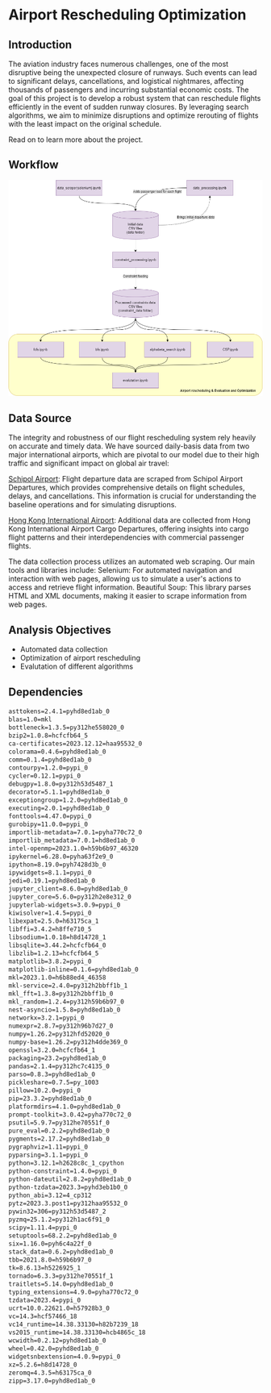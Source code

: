 # Airport Rescheduling Optimization

## Introduction

The aviation industry faces numerous challenges, one of the most disruptive being the unexpected closure of runways. Such events can lead to significant delays, cancellations, and logistical nightmares, affecting thousands of passengers and incurring substantial economic costs. The goal of this project is to develop a robust system that can reschedule flights efficiently in the event of sudden runway closures. By leveraging search algorithms, we aim to minimize disruptions and optimize rerouting of flights with the least impact on the original schedule.

Read on to learn more about the project.

## Workflow

<img src="LSE_AI_groupproject.png" alt="image description" width="850">

## Data Source

The integrity and robustness of our flight rescheduling system rely heavily on accurate and timely data. We have sourced daily-basis data from two major international airports, which are pivotal to our model due to their high traffic and significant impact on global air travel:

[Schipol Airport](https://www.schiphol.nl/en/departures/): Flight departure data are scraped from Schipol Airport Departures, which provides comprehensive details on flight schedules, delays, and cancellations. This information is crucial for understanding the baseline operations and for simulating disruptions.

[Hong Kong International Airport](https://www.hongkongairport.com/en/flights/departures/cargo.page): Additional data are collected from Hong Kong International Airport Cargo Departures, offering insights into cargo flight patterns and their interdependencies with commercial passenger flights.


The data collection process utilizes an automated web scraping. Our main tools and libraries include:
Selenium: For automated navigation and interaction with web pages, allowing us to simulate a user's actions to access and retrieve flight information.
Beautiful Soup: This library parses HTML and XML documents, making it easier to scrape information from web pages.

## Analysis Objectives

- Automated data collection
- Optimization of airport rescheduling
- Evalutation of different algorithms

## Dependencies

    asttokens=2.4.1=pyhd8ed1ab_0
    blas=1.0=mkl
    bottleneck=1.3.5=py312he558020_0
    bzip2=1.0.8=hcfcfb64_5
    ca-certificates=2023.12.12=haa95532_0
    colorama=0.4.6=pyhd8ed1ab_0
    comm=0.1.4=pyhd8ed1ab_0
    contourpy=1.2.0=pypi_0
    cycler=0.12.1=pypi_0
    debugpy=1.8.0=py312h53d5487_1
    decorator=5.1.1=pyhd8ed1ab_0
    exceptiongroup=1.2.0=pyhd8ed1ab_0
    executing=2.0.1=pyhd8ed1ab_0
    fonttools=4.47.0=pypi_0
    gurobipy=11.0.0=pypi_0
    importlib-metadata=7.0.1=pyha770c72_0
    importlib_metadata=7.0.1=hd8ed1ab_0
    intel-openmp=2023.1.0=h59b6b97_46320
    ipykernel=6.28.0=pyha63f2e9_0
    ipython=8.19.0=pyh7428d3b_0
    ipywidgets=8.1.1=pypi_0
    jedi=0.19.1=pyhd8ed1ab_0
    jupyter_client=8.6.0=pyhd8ed1ab_0
    jupyter_core=5.6.0=py312h2e8e312_0
    jupyterlab-widgets=3.0.9=pypi_0
    kiwisolver=1.4.5=pypi_0
    libexpat=2.5.0=h63175ca_1
    libffi=3.4.2=h8ffe710_5
    libsodium=1.0.18=h8d14728_1
    libsqlite=3.44.2=hcfcfb64_0
    libzlib=1.2.13=hcfcfb64_5
    matplotlib=3.8.2=pypi_0
    matplotlib-inline=0.1.6=pyhd8ed1ab_0
    mkl=2023.1.0=h6b88ed4_46358
    mkl-service=2.4.0=py312h2bbff1b_1
    mkl_fft=1.3.8=py312h2bbff1b_0
    mkl_random=1.2.4=py312h59b6b97_0
    nest-asyncio=1.5.8=pyhd8ed1ab_0
    networkx=3.2.1=pypi_0
    numexpr=2.8.7=py312h96b7d27_0
    numpy=1.26.2=py312hfd52020_0
    numpy-base=1.26.2=py312h4dde369_0
    openssl=3.2.0=hcfcfb64_1
    packaging=23.2=pyhd8ed1ab_0
    pandas=2.1.4=py312hc7c4135_0
    parso=0.8.3=pyhd8ed1ab_0
    pickleshare=0.7.5=py_1003
    pillow=10.2.0=pypi_0
    pip=23.3.2=pyhd8ed1ab_0
    platformdirs=4.1.0=pyhd8ed1ab_0
    prompt-toolkit=3.0.42=pyha770c72_0
    psutil=5.9.7=py312he70551f_0
    pure_eval=0.2.2=pyhd8ed1ab_0
    pygments=2.17.2=pyhd8ed1ab_0
    pygraphviz=1.11=pypi_0
    pyparsing=3.1.1=pypi_0
    python=3.12.1=h2628c8c_1_cpython
    python-constraint=1.4.0=pypi_0
    python-dateutil=2.8.2=pyhd8ed1ab_0
    python-tzdata=2023.3=pyhd3eb1b0_0
    python_abi=3.12=4_cp312
    pytz=2023.3.post1=py312haa95532_0
    pywin32=306=py312h53d5487_2
    pyzmq=25.1.2=py312h1ac6f91_0
    scipy=1.11.4=pypi_0
    setuptools=68.2.2=pyhd8ed1ab_0
    six=1.16.0=pyh6c4a22f_0
    stack_data=0.6.2=pyhd8ed1ab_0
    tbb=2021.8.0=h59b6b97_0
    tk=8.6.13=h5226925_1
    tornado=6.3.3=py312he70551f_1
    traitlets=5.14.0=pyhd8ed1ab_0
    typing_extensions=4.9.0=pyha770c72_0
    tzdata=2023.4=pypi_0
    ucrt=10.0.22621.0=h57928b3_0
    vc=14.3=hcf57466_18
    vc14_runtime=14.38.33130=h82b7239_18
    vs2015_runtime=14.38.33130=hcb4865c_18
    wcwidth=0.2.12=pyhd8ed1ab_0
    wheel=0.42.0=pyhd8ed1ab_0
    widgetsnbextension=4.0.9=pypi_0
    xz=5.2.6=h8d14728_0
    zeromq=4.3.5=h63175ca_0
    zipp=3.17.0=pyhd8ed1ab_0


